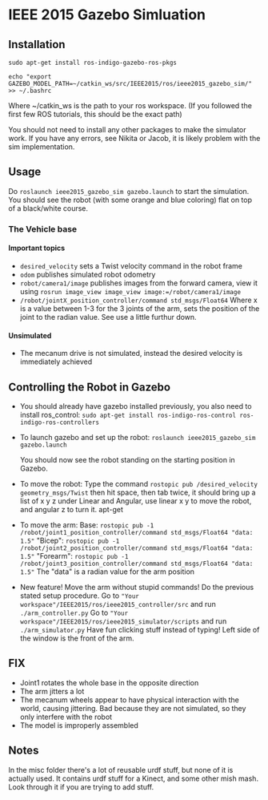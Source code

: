 # IEEE 2015 Gazebo Simluation

## Installation

```sudo apt-get install ros-indigo-gazebo-ros-pkgs```

```echo "export GAZEBO_MODEL_PATH=~/catkin_ws/src/IEEE2015/ros/ieee2015_gazebo_sim/" >> ~/.bashrc```

Where ~/catkin_ws is the path to your ros workspace. (If you followed the first few ROS tutorials, this should be the exact path)

You should not need to install any other packages to make the simulator work. If you have any errors, see Nikita or Jacob, it is likely  problem with the sim implementation.

## Usage

Do 
```roslaunch ieee2015_gazebo_sim gazebo.launch```
to start the simulation. You should see the robot (with some orange and blue coloring) flat on top of a black/white course.

### The Vehicle base

#### Important topics
* `desired_velocity` sets a Twist velocity command in the robot frame
* `odom` publishes simulated robot odometry
* `robot/camera1/image` publishes images from the forward camera, view it using ```rosrun image_view image_view image:=/robot/camera1/image```
* `/robot/jointX_position_controller/command std_msgs/Float64` Where x is a value between 1-3 for the 3 joints of the arm, sets the position of the joint to the radian value.  See use a little furthur down.

#### Unsimulated

* The mecanum drive is not simulated, instead the desired velocity is immediately achieved

## Controlling the Robot in Gazebo

* You should already have gazebo installed previously, you also need to install ros_control:
  ```sudo apt-get install ros-indigo-ros-control ros-indigo-ros-controllers```

* To launch gazebo and set up the robot:
  `roslaunch ieee2015_gazebo_sim gazebo.launch`

  You should now see the robot standing on the starting position in Gazebo.

* To move the robot:
  Type the command ```rostopic pub /desired_velocity geometry_msgs/Twist``` then hit space, then tab twice, it should bring up a   list of x y z under Linear and Angular, use linear x y to move the robot, and angular z to turn it.
apt-get
* To move the arm:
  Base:
  ```rostopic pub -1 /robot/joint1_position_controller/command std_msgs/Float64 "data: 1.5"```
  "Bicep":
  ```rostopic pub -1 /robot/joint2_position_controller/command std_msgs/Float64 "data: 1.5"```
  "Forearm":
  ```rostopic pub -1 /robot/joint3_position_controller/command std_msgs/Float64 "data: 1.5"```
  The "data" is a radian value for the arm position

* New feature! Move the arm without stupid commands!
  Do the previous stated setup procedure.
  Go to ```"Your workspace"/IEEE2015/ros/ieee2015_controller/src``` and run ```./arm_controller.py```
  Go to ```"Your workspace"/IEEE2015/ros/ieee2015_simulator/scripts``` and run ```./arm_simulator.py```
  Have fun clicking stuff instead of typing! Left side of the window is the front of the arm.

## FIX
- Joint1 rotates the whole base in the opposite direction
- The arm jitters a lot
- The mecanum wheels appear to have physical interaction with the world, causing jittering. Bad because they are not simulated, so they only interfere with the robot
- The model is improperly assembled
## Notes

In the misc folder there's a lot of reusable urdf stuff, but none of it is actually used. 
It contains urdf stuff for a Kinect, and some other mish mash. Look through it if you are trying to add stuff.
